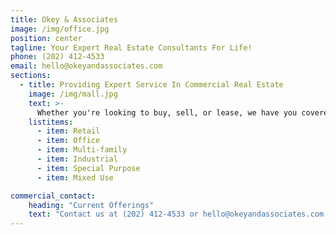 ```yaml
---
title: Okey & Associates
image: /img/office.jpg
position: center
tagline: Your Expert Real Estate Consultants For Life!
phone: (202) 412-4533
email: hello@okeyandassociates.com
sections:
  - title: Providing Expert Service In Commercial Real Estate
    image: /img/mall.jpg
    text: >-
      Whether you're looking to buy, sell, or lease, we have you covered:
    listitems:
      - item: Retail
      - item: Office
      - item: Multi-family
      - item: Industrial
      - item: Special Purpose
      - item: Mixed Use

commercial_contact:
    heading: "Current Offerings"
    text: "Contact us at (202) 412-4533 or hello@okeyandassociates.com to get more info on available spaces and properties, or on leasing/selling your property."
---
```


